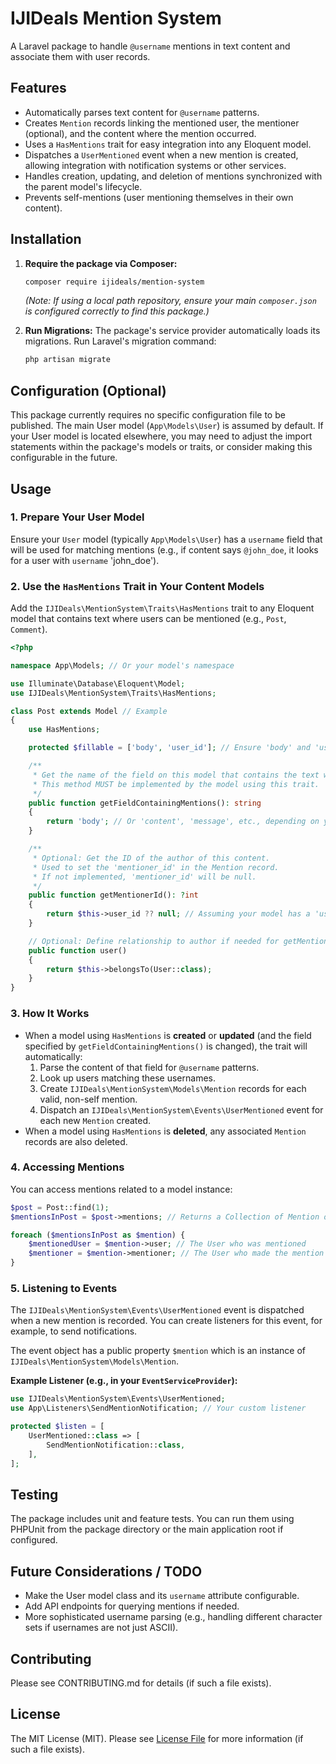 # IJIDeals Mention System

A Laravel package to handle `@username` mentions in text content and associate them with user records.

## Features

-   Automatically parses text content for `@username` patterns.
-   Creates `Mention` records linking the mentioned user, the mentioner (optional), and the content where the mention occurred.
-   Uses a `HasMentions` trait for easy integration into any Eloquent model.
-   Dispatches a `UserMentioned` event when a new mention is created, allowing integration with notification systems or other services.
-   Handles creation, updating, and deletion of mentions synchronized with the parent model's lifecycle.
-   Prevents self-mentions (user mentioning themselves in their own content).

## Installation

1.  **Require the package via Composer:**
    ```bash
    composer require ijideals/mention-system
    ```
    *(Note: If using a local path repository, ensure your main `composer.json` is configured correctly to find this package.)*

2.  **Run Migrations:**
    The package's service provider automatically loads its migrations. Run Laravel's migration command:
    ```bash
    php artisan migrate
    ```

## Configuration (Optional)

This package currently requires no specific configuration file to be published. The main User model (`App\Models\User`) is assumed by default. If your User model is located elsewhere, you may need to adjust the import statements within the package's models or traits, or consider making this configurable in the future.

## Usage

### 1. Prepare Your User Model

Ensure your `User` model (typically `App\Models\User`) has a `username` field that will be used for matching mentions (e.g., if content says `@john_doe`, it looks for a user with `username` 'john_doe').

### 2. Use the `HasMentions` Trait in Your Content Models

Add the `IJIDeals\MentionSystem\Traits\HasMentions` trait to any Eloquent model that contains text where users can be mentioned (e.g., `Post`, `Comment`).

```php
<?php

namespace App\Models; // Or your model's namespace

use Illuminate\Database\Eloquent\Model;
use IJIDeals\MentionSystem\Traits\HasMentions;

class Post extends Model // Example
{
    use HasMentions;

    protected $fillable = ['body', 'user_id']; // Ensure 'body' and 'user_id' are fillable if used

    /**
     * Get the name of the field on this model that contains the text with potential mentions.
     * This method MUST be implemented by the model using this trait.
     */
    public function getFieldContainingMentions(): string
    {
        return 'body'; // Or 'content', 'message', etc., depending on your model's attribute
    }

    /**
     * Optional: Get the ID of the author of this content.
     * Used to set the 'mentioner_id' in the Mention record.
     * If not implemented, 'mentioner_id' will be null.
     */
    public function getMentionerId(): ?int
    {
        return $this->user_id ?? null; // Assuming your model has a 'user_id' for the author
    }

    // Optional: Define relationship to author if needed for getMentionerId()
    public function user()
    {
        return $this->belongsTo(User::class);
    }
}

```

### 3. How It Works

-   When a model using `HasMentions` is **created** or **updated** (and the field specified by `getFieldContainingMentions()` is changed), the trait will automatically:
    1.  Parse the content of that field for `@username` patterns.
    2.  Look up users matching these usernames.
    3.  Create `IJIDeals\MentionSystem\Models\Mention` records for each valid, non-self mention.
    4.  Dispatch an `IJIDeals\MentionSystem\Events\UserMentioned` event for each new `Mention` created.
-   When a model using `HasMentions` is **deleted**, any associated `Mention` records are also deleted.

### 4. Accessing Mentions

You can access mentions related to a model instance:

```php
$post = Post::find(1);
$mentionsInPost = $post->mentions; // Returns a Collection of Mention objects

foreach ($mentionsInPost as $mention) {
    $mentionedUser = $mention->user; // The User who was mentioned
    $mentioner = $mention->mentioner; // The User who made the mention (if available)
}
```

### 5. Listening to Events

The `IJIDeals\MentionSystem\Events\UserMentioned` event is dispatched when a new mention is recorded. You can create listeners for this event, for example, to send notifications.

The event object has a public property `$mention` which is an instance of `IJIDeals\MentionSystem\Models\Mention`.

**Example Listener (e.g., in your `EventServiceProvider`):**

```php
use IJIDeals\MentionSystem\Events\UserMentioned;
use App\Listeners\SendMentionNotification; // Your custom listener

protected $listen = [
    UserMentioned::class => [
        SendMentionNotification::class,
    ],
];
```

## Testing

The package includes unit and feature tests. You can run them using PHPUnit from the package directory or the main application root if configured.

## Future Considerations / TODO

-   Make the User model class and its `username` attribute configurable.
-   Add API endpoints for querying mentions if needed.
-   More sophisticated username parsing (e.g., handling different character sets if usernames are not just ASCII).

## Contributing

Please see CONTRIBUTING.md for details (if such a file exists).

## License

The MIT License (MIT). Please see [License File](LICENSE.md) for more information (if such a file exists).
